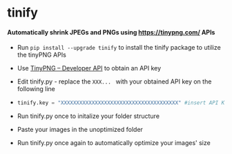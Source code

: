 # tinify

#### Automatically shrink JPEGs and PNGs using https://tinypng.com/ APIs

- Run `pip install --upgrade tinify` to install the tinify package to utilize the tinyPNG APIs

- Use [TinyPNG – Developer API](https://tinypng.com/developers) to obtain an API key

- Edit tinify.py - replace the `XXX... `  with your obtained API key on the following line

- ```python
  tinify.key = "XXXXXXXXXXXXXXXXXXXXXXXXXXXXXXXXXXXXXX" #insert API KEY HERE 
  ```

- Run tinify.py once to initalize your folder structure

- Paste your images in the unoptimized folder

- Run tinify.py once again to automatically optimize your images' size
